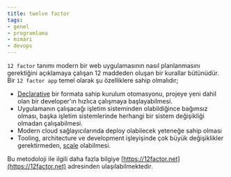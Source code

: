 ```yaml
---
title: twelve factor
tags:
- genel
- programlama
- mimari
- devops
---
```


`12 factor` tanımı modern bir web uygulamasının nasıl planlanmasını gerektiğini açıklamaya çalışan 12 maddeden oluşan bir kurallar bütünüdür. Bir `12 factor app` temel olarak şu özelliklere sahip olmalıdır;

* [Declarative](/declarative-programming) bir formata sahip kurulum otomasyonu, projeye yeni dahil olan bir developer'ın hızlıca çalışmaya başlayabilmesi.
* Uygulamanın çalışacağı işletim sisteminden olabildiğince bağımsız olması, başka işletim sistemlerinde herhangi bir sistem değişikliği olmadan çalışabilmesi.
* Modern cloud sağlayıcılarında deploy olabilecek yeteneğe sahip olması
* Tooling, architecture ve development işleyişinde çok büyük değişiklikler gerektirmeden, [scale](/scale) olabilmesi.

Bu metodoloji ile ilgili daha fazla bilgiye [https://12factor.net](https://12factor.net) adresinden ulaşılabilmektedir.
